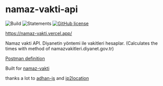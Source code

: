 # namaz-vakti-api

![Build](https://github.com/canbax/namaz-vakti-api/actions/workflows/build-and-test.yml/badge.svg) ![Statements](https://img.shields.io/badge/statements-99.19%25-brightgreen.svg?style=flat) [![GitHub license](https://img.shields.io/badge/license-MIT-blue.svg)](https://github.com/canbax/namaz-vakti-api/blob/main/LICENSE)

https://namaz-vakti.vercel.app/

Namaz vakti API. Diyanetin yöntemi ile vakitleri hesaplar. (Calculates the times with method of namazvakitleri.diyanet.gov.tr)

[Postman definition](https://www.postman.com/canbax/workspace/namaz-vakti-api/api/bf039fea-6768-490b-b11d-11bb031bdd8a)

Built for [namaz-vakti](https://github.com/canbax/namaz-vakti)

thanks a lot to [adhan-js](https://github.com/batoulapps/adhan-js) and [ip2location](https://lite.ip2location.com/)
